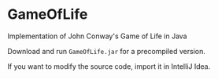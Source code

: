 # GameOfLife
Implementation of John Conway's Game of Life in Java

Download and run `GameOfLife.jar` for a precompiled version.

If you want to modify the source code, import it in IntelliJ Idea.
